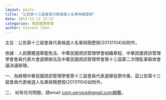 ```yaml
---
layout: posts
title: "公告第十三屆會員代表候選人名單與簡歷冊"
date: 2013-11-11 15:57
categories: 資訊管理學會
author: Vincent Chen
---
```


主旨：公告第十三屆會員代表候選人名單與簡歷冊(20131104)如附件。

依據：人民團體選舉罷免法、中華民國資訊管理學會組織章程、中華民國資訊管理學會會員代表大會選舉辦法及中華民國資訊管理學會第十三屆第二次理監事聯席會議決議辦理。

一、為辦理中華民國資訊管理學會第十三屆會員代表選舉投票作業，茲公告第十三屆會員代表候選人名單與簡歷冊(20131104)如附件。

二、 如有任何問題，請email csim.service@gmail.com聯繫。

 
